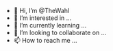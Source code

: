 - 👋 Hi, I’m @TheWahl
- 👀 I’m interested in ...
- 🌱 I’m currently learning ...
- 💞️ I’m looking to collaborate on ...
- 📫 How to reach me ...

<!---
TheWahl/TheWahl is a ✨ special ✨ repository because its `README.md` (this file) appears on your GitHub profile.
You can click the Preview link to take a look at your changes.
--->
